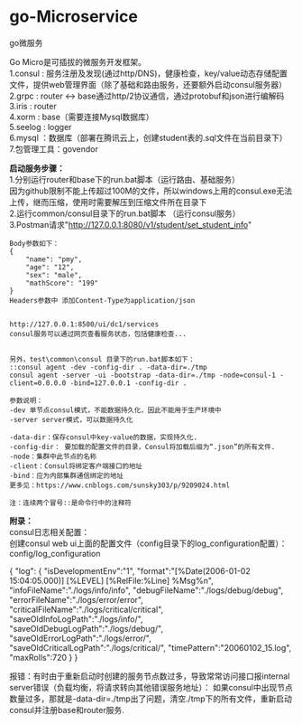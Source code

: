 # go-Microservice
go微服务

Go Micro是可插拔的微服务开发框架。  
 1.consul : 服务注册及发现(通过http/DNS)，健康检查，key/value动态存储配置文件，提供web管理界面（除了基础和路由服务，还要额外启动consul服务器）  
 2.grpc   : router <-> base通过http/2协议通信，通过protobuf和json进行编解码  
 3.iris   : router  
 4.xorm   : base（需要连接Mysql数据库）  
 5.seelog : logger  
 6.mysql  ：数据库（部署在腾讯云上，创建student表的.sql文件在当前目录下）  
 7.包管理工具：govendor  

 
 **启动服务步骤：**  
 1.分别运行router和base下的run.bat脚本（运行路由、基础服务）  
	因为github限制不能上传超过100M的文件，所以windows上用的consul.exe无法上传，继而压缩，使用时需要解压到压缩文件所在目录下  
 2.运行common/consul目录下的run.bat脚本	（运行consul服务）  
 3.Postman请求"http://127.0.0.1:8080/v1/student/set_student_info"  
 
 	Body参数如下：  
	{  
		"name": "pmy",  
		"age": "12",  
		"sex": "male",  
		"mathScore": "199"  
	}  
	Headers参数中 添加Content-Type为application/json  
	
	
	http://127.0.0.1:8500/ui/dc1/services  
	consul服务可以通过网页查看服务状态，包括健康检查...  
	
	
	另外，test\common\consul 目录下的run.bat脚本如下：  
	::consul agent -dev -config-dir . -data-dir=./tmp  
	consul agent -server -ui -bootstrap -data-dir=./tmp -node=consul-1 -client=0.0.0.0 -bind=127.0.0.1 -config-dir .  
	
	参数说明：  
	-dev 单节点consul模式，不能数据持久化，因此不能用于生产环境中  
	-server server模式，可以数据持久化  
	
	-data-dir：保存consul中key-value的数据，实现持久化.  
	-config-dir： 要加载的配置文件的目录，Consul将加载后缀为“.json”的所有文件.  
	-node：集群中此节点的名称  
	-client：Consul将绑定客户端接口的地址  
	-bind：应为内部集群通信绑定的地址  
	更多见：https://www.cnblogs.com/sunsky303/p/9209024.html  
	
	注：连续两个冒号::是命令行中的注释符  
  
  
  
**附录：**  
consul日志相关配置：    
创建consul web ui上面的配置文件（config目录下的log_configuration配置）：config/log_configuration     

{
  "log": {
	  "isDevelopmentEnv":"1",
	  "format":"[%Date(2006-01-02 15:04:05.000)] [%LEVEL] [%RelFile:%Line] %Msg%n",
	  "infoFileName":"./logs/info/info",
	  "debugFileName":"./logs/debug/debug",
	  "errorFileName":"./logs/error/error",
	  "criticalFileName":"./logs/critical/critical",
	  "saveOldInfoLogPath":"./logs/info/",
	  "saveOldDebugLogPath":"./logs/debug/",
	  "saveOldErrorLogPath":"./logs/error/",
	  "saveOldCriticalLogPath":"./logs/critical/",
	  "timePattern":"20060102_15.log",
	  "maxRolls":720
	}
}


报错：有时由于重新启动时创建的服务节点数过多，导致常常访问接口报internal server错误（负载均衡，将请求转向其他错误服务地址）：
如果consul中出现节点数量过多，那就是-data-dir=./tmp出了问题，清空./tmp下的所有文件，重新启动consul并注册base和router服务.
 
